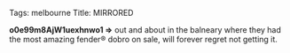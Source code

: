 Tags: melbourne
Title: MIRRORED
  
**o0e99m8AjW1uexhnwo1 =>** out and about in the balneary where they had the most amazing fender® dobro on sale, will forever regret not getting it.